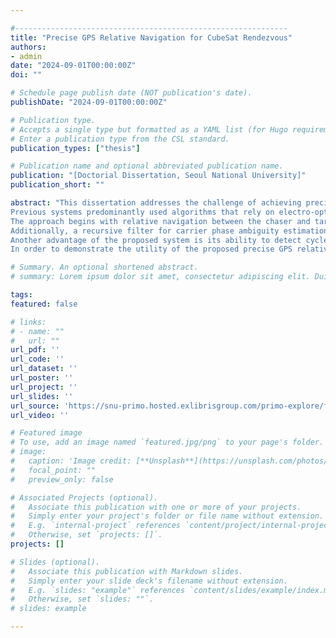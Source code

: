 ```yaml
---

#-------------------------------------------------------------
title: "Precise GPS Relative Navigation for CubeSat Rendezvous"
authors:
- admin
date: "2024-09-01T00:00:00Z"
doi: ""

# Schedule page publish date (NOT publication's date).
publishDate: "2024-09-01T00:00:00Z"

# Publication type.
# Accepts a single type but formatted as a YAML list (for Hugo requirements).
# Enter a publication type from the CSL standard.
publication_types: ["thesis"]

# Publication name and optional abbreviated publication name.
publication: "[Doctorial Dissertation, Seoul National University]"
publication_short: ""

abstract: "This dissertation addresses the challenge of achieving precise GPS relative navigation for CubeSat rendezvous missions. Unlike conventional methods applied to medium and large satellites, this research focuses on autonomous missions utilizing low-cost, commercially-available CubeSat platforms. In this context, the design challenges for an efficient and reliable GPS relative navigation system are redefined to include issues related to hardware performance degradation, which are directly linked to the spatial limitations of the CubeSat platform. It is found that most existing relative navigation systems for CubeSats employ GPS only as a supplementary measurement and do not resolve the carrier phase integer ambiguities, making centimeter-level accuracy difficult to achieve through real-time ambiguity resolution. 
Previous systems predominantly used algorithms that rely on electro-optical methods to recognize target satellites, often conservatively utilizing the relative position data provided by GPS receivers. By contrast, the proposed high-precision GPS relative navigation system aims to achieve real-time, centimeter-level accuracy using solely GPS receivers, thereby enhancing the operational capabilities of CubeSats in low Earth orbit (LEO). This system seeks to overcome the spatial limitations of CubeSats and fundamentally address the real-time ambiguity-fixing problems inherent in carrier phase measurements.
The approach begins with relative navigation between the chaser and target satellites using Differential GPS (DGPS), utilizing a Hatch filter to reduce noise. It then analyzes the statistical characteristics of the search space for carrier phase ambiguities derived from positional errors. However, the statistical characteristics of ambiguities based solely on DGPS are insufficient to utilize efficient search spaces such as those employed by linear combination techniques of multi-frequency carrier-phase measurements in ground-based Real-Time Kinematics (RTK) systems. Thus, the study combines these characteristics with the spatial characteristic index, Ambiguity Dilution of Precision (ADOP), to enhance the success rate of the LAMBDA method for carrier phase ambiguity resolution, thereby implementing RTK relative navigation. The LEO environment, with its many visible satellites and high-quality measurements, suggests that reliable ambiguity resolution with minimal computation is achievable–even with single-frequency measurements.
Additionally, a recursive filter for carrier phase ambiguity estimation, derived using weighted least squares from DGPS relative positions and observations, is introduced. This filter (similar to the nonlinear Kalman filter used in standard RTK) refines the ambiguity search range with updates solely from single-frequency measurements. Unlike conventional methods that rely on empirical estimates of carrier phase ambiguities through dynamic model time updates, this approach sequentially reflects the statistical characteristics of observed ambiguities from estimated initial relative positions. In this way, it is possible to narrow down the candidate search range and enhance the reliability of ambiguity resolution with minimal computational demand. Importantly, this also ensures a robust 100% success rate in resolving integer ambiguities, even with minimal satellite visibility, while minimizing residual errors and reducing the computational burden of ambiguity resolution.
Another advantage of the proposed system is its ability to detect cycle slips through the relative dynamics model between rendezvousing satellites, which facilitates the prediction of relative motion via orbit propagation–even in scenarios of communication failure. Relative accelerations derived from the linear relative motion model of closely operating CubeSats are used to determine cycle slips and predict the motion of the target satellite.
In order to demonstrate the utility of the proposed precise GPS relative navigation system, performance verification results from simulations in LEO and ground-based measurements are presented. The algorithm adapts to changes in the arrangement of GPS satellites caused by their high-speed maneuvering in orbit. Furthermore, hardware that corresponds to actual CubeSat platforms is used to predict and confirm both the resolution of ambiguities and the superior relative navigation performance–even under worst-case ground measurement scenarios. As a result, the proposed relative navigation system ensures both high accuracy of the single-frequency GPS receivers and high applicability for various missions because it is compatible with low-cost satellite platforms."

# Summary. An optional shortened abstract.
# summary: Lorem ipsum dolor sit amet, consectetur adipiscing elit. Duis posuere tellus ac convallis placerat. Proin tincidunt magna sed ex sollicitudin condimentum.

tags:
featured: false

# links:
# - name: ""
#   url: ""
url_pdf: ''
url_code: ''
url_dataset: ''
url_poster: ''
url_project: ''
url_slides: ''
url_source: 'https://snu-primo.hosted.exlibrisgroup.com/primo-explore/fulldisplay?docid=82SNU_INST51953490020002591&vid=82SNU&search_scope=ALL&tab=all&lang=ko_KR&context=L'
url_video: ''

# Featured image
# To use, add an image named `featured.jpg/png` to your page's folder. 
# image:
#   caption: 'Image credit: [**Unsplash**](https://unsplash.com/photos/jdD8gXaTZsc)'
#   focal_point: ""
#   preview_only: false

# Associated Projects (optional).
#   Associate this publication with one or more of your projects.
#   Simply enter your project's folder or file name without extension.
#   E.g. `internal-project` references `content/project/internal-project/index.md`.
#   Otherwise, set `projects: []`.
projects: []

# Slides (optional).
#   Associate this publication with Markdown slides.
#   Simply enter your slide deck's filename without extension.
#   E.g. `slides: "example"` references `content/slides/example/index.md`.
#   Otherwise, set `slides: ""`.
# slides: example

---
```


<!-- {{% callout note %}}
Click the *Cite* button above to demo the feature to enable visitors to import publication metadata into their reference management software.
{{% /callout %}}

{{% callout note %}}
Create your slides in Markdown - click the *Slides* button to check out the example.
{{% /callout %}}

Add the publication's **full text** or **supplementary notes** here. You can use rich formatting such as including [code, math, and images](https://docs.hugoblox.com/content/writing-markdown-latex/). -->

